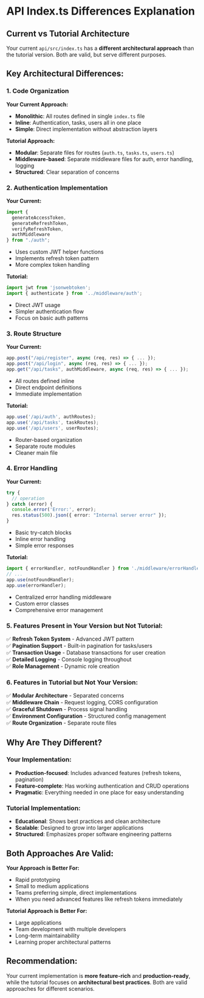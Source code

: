 # API Index.ts Differences Explanation

## Current vs Tutorial Architecture

Your current `api/src/index.ts` has a **different architectural approach** than the tutorial version. Both are valid, but serve different purposes.

## Key Architectural Differences:

### 1. **Code Organization**
**Your Current Approach:**
- **Monolithic**: All routes defined in single `index.ts` file
- **Inline**: Authentication, tasks, users all in one place
- **Simple**: Direct implementation without abstraction layers

**Tutorial Approach:**
- **Modular**: Separate files for routes (`auth.ts`, `tasks.ts`, `users.ts`)
- **Middleware-based**: Separate middleware files for auth, error handling, logging
- **Structured**: Clear separation of concerns

### 2. **Authentication Implementation**
**Your Current:**
```typescript
import { 
  generateAccessToken, 
  generateRefreshToken, 
  verifyRefreshToken,
  authMiddleware 
} from "./auth";
```
- Uses custom JWT helper functions
- Implements refresh token pattern
- More complex token handling

**Tutorial:**
```typescript
import jwt from 'jsonwebtoken';
import { authenticate } from '../middleware/auth';
```
- Direct JWT usage
- Simpler authentication flow
- Focus on basic auth patterns

### 3. **Route Structure**
**Your Current:**
```typescript
app.post("/api/register", async (req, res) => { ... });
app.post("/api/login", async (req, res) => { ... });
app.get("/api/tasks", authMiddleware, async (req, res) => { ... });
```
- All routes defined inline
- Direct endpoint definitions
- Immediate implementation

**Tutorial:**
```typescript
app.use('/api/auth', authRoutes);
app.use('/api/tasks', taskRoutes);
app.use('/api/users', userRoutes);
```
- Router-based organization
- Separate route modules
- Cleaner main file

### 4. **Error Handling**
**Your Current:**
```typescript
try {
  // operation
} catch (error) {
  console.error('Error:', error);
  res.status(500).json({ error: "Internal server error" });
}
```
- Basic try-catch blocks
- Inline error handling
- Simple error responses

**Tutorial:**
```typescript
import { errorHandler, notFoundHandler } from './middleware/errorHandler';
// ...
app.use(notFoundHandler);
app.use(errorHandler);
```
- Centralized error handling middleware
- Custom error classes
- Comprehensive error management

### 5. **Features Present in Your Version but Not Tutorial:**
✅ **Refresh Token System** - Advanced JWT pattern  
✅ **Pagination Support** - Built-in pagination for tasks/users  
✅ **Transaction Usage** - Database transactions for user creation  
✅ **Detailed Logging** - Console logging throughout  
✅ **Role Management** - Dynamic role creation  

### 6. **Features in Tutorial but Not Your Version:**
✅ **Modular Architecture** - Separated concerns  
✅ **Middleware Chain** - Request logging, CORS configuration  
✅ **Graceful Shutdown** - Process signal handling  
✅ **Environment Configuration** - Structured config management  
✅ **Route Organization** - Separate route files  

## Why Are They Different?

### Your Implementation:
- **Production-focused**: Includes advanced features (refresh tokens, pagination)
- **Feature-complete**: Has working authentication and CRUD operations
- **Pragmatic**: Everything needed in one place for easy understanding

### Tutorial Implementation:
- **Educational**: Shows best practices and clean architecture
- **Scalable**: Designed to grow into larger applications
- **Structured**: Emphasizes proper software engineering patterns

## Both Approaches Are Valid:

**Your Approach is Better For:**
- Rapid prototyping
- Small to medium applications
- Teams preferring simple, direct implementations
- When you need advanced features like refresh tokens immediately

**Tutorial Approach is Better For:**
- Large applications
- Team development with multiple developers
- Long-term maintainability
- Learning proper architectural patterns

## Recommendation:
Your current implementation is **more feature-rich** and **production-ready**, while the tutorial focuses on **architectural best practices**. Both are valid approaches for different scenarios.
